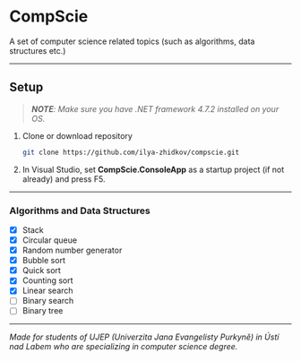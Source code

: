 ﻿# CompScie

A set of computer science related topics (such as algorithms, data structures etc.)

---

## Setup

> _**NOTE**: Make sure you have .NET framework 4.7.2 installed on your OS._

1. Clone or download repository
   
    ```bash
    git clone https://github.com/ilya-zhidkov/compscie.git
    ```

2. In Visual Studio, set **CompScie.ConsoleApp** as a startup project (if not already) and press F5.

---

### Algorithms and Data Structures

- [x] Stack
- [x] Circular queue
- [x] Random number generator
- [x] Bubble sort
- [x] Quick sort
- [x] Counting sort
- [x] Linear search
- [ ] Binary search
- [ ] Binary tree

---

*Made for students of UJEP (Univerzita Jana Evangelisty Purkyně) in Ústí nad Labem who are specializing in computer science degree.*
